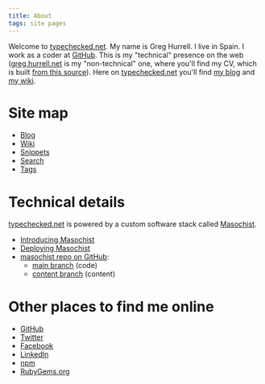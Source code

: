 ```yaml
---
title: About
tags: site pages
---
```


Welcome to [typechecked.net](/). My name is Greg Hurrell. I live in Spain. I work as a coder at [GitHub](https://github.com/). This is my "technical" presence on the web ([greg.hurrell.net](http://greg.hurrell.net) is my "non-technical" one, where you'll find my CV, which is built [from this source](https://github.com/wincent/cv)). Here on [typechecked.net](/) you'll find [my blog](/blog) and [my wiki](/wiki).

# Site map

-   [Blog](/)
-   [Wiki](/wiki)
-   [Snippets](/snippets)
-   [Search](/search)
-   [Tags](/tags)

# Technical details

[typechecked.net](/) is powered by a custom software stack called [Masochist](https://github.com/wincent/masochist).

-   [Introducing Masochist](/blog/masochist)
-   [Deploying Masochist](/blog/deploying-masochist)
-   [masochist repo on GitHub](https://github.com/wincent/masochist):
    -   [main branch](https://github.com/wincent/masochist/tree/main) (code)
    -   [content branch](https://github.com/wincent/masochist/tree/content) (content)

# Other places to find me online

-   [GitHub](https://github.com/wincent)
-   [Twitter](https://twitter.com/wincent)
-   [Facebook](https://facebook.com/glh)
-   [LinkedIn](https://www.linkedin.com/in/greghurrell)
-   [npm](https://www.npmjs.com/~wincent)
-   [RubyGems.org](https://rubygems.org/profiles/wincent)
